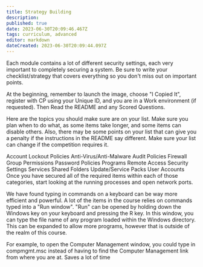 ```yaml
---
title: Strategy Building
description: 
published: true
date: 2023-06-30T20:09:46.467Z
tags: curriculum, advanced
editor: markdown
dateCreated: 2023-06-30T20:09:44.097Z
---
```



Each module contains a lot of different security settings, each very important to completely securing a system. Be sure to write your checklist/strategy that covers everything so you don't miss out on important points.

At the beginning, remember to launch the image, choose "I Copied It", register with CP using your Unique ID, and you are in a Work environment (if requested). Then Read the README and any Scored Questions.

Here are the topics you should make sure are on your list. Make sure you plan when to do what, as some items take longer, and some items can disable others. Also, there may be some points on your list that can give you a penalty if the instructions in the README say different. Make sure your list can change if the competition requires it.

Account Lockout Policies
Anti-Virus/Anti-Malware
Audit Policies
Firewall
Group Permissions
Password Policies
Programs
Remote Access
Security Settings
Services
Shared Folders
Update/Service Packs
User Accounts
Once you have secured all of the required items within each of those categories, start looking at the running processes and open network ports.

We have found typing in commands on a keyboard can be way more efficient and powerful. A lot of the items in the course relies on commands typed into a "Run window". "Run" can be opened by holding down the Windows key on your keyboard and pressing the R key. In this window, you can type the file name of any program loaded within the Windows directory. This can be expanded to allow more programs, however that is outside of the realm of this course.

For example, to open the Computer Management window, you could type in compmgmt.msc instead of having to find the Computer Management link from where you are at. Saves a lot of time
